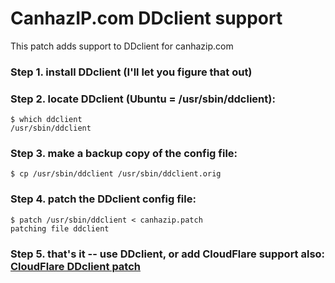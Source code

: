 # CanhazIP.com DDclient support
This patch adds support to DDclient for canhazip.com

### Step 1. install DDclient (I'll let you figure that out)

### Step 2. locate DDclient (Ubuntu = /usr/sbin/ddclient):
```
$ which ddclient
/usr/sbin/ddclient
```

### Step 3. make a backup copy of the config file:
```
$ cp /usr/sbin/ddclient /usr/sbin/ddclient.orig
```

### Step 4. patch the DDclient config file:
```
$ patch /usr/sbin/ddclient < canhazip.patch
patching file ddclient
```

### Step 5. that's it -- use DDclient, or add CloudFlare support also: [CloudFlare DDclient patch](http://blog.peter-r.co.uk/cloudflare-ddclient-patch.html)
